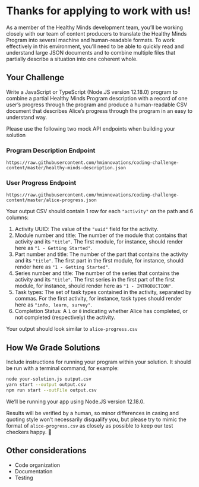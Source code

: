 # Thanks for applying to work with us!

As a member of the Healthy Minds development team, you’ll be working closely with our team of content producers to translate the Healthy Minds Program into several machine and human-readable formats. To work effectively in this environment, you’ll need to be able to quickly read and understand large JSON documents and to combine multiple files that partially describe a situation into one coherent whole.

## Your Challenge

Write a JavaScript or TypeScript (Node.JS version 12.18.0) program to combine a partial Healthy Minds Program description with a record of one user’s progress through the program and produce a human-readable CSV document that describes Alice’s progress through the program in an easy to understand way. 

Please use the following two mock API endpoints when building your solution

### Program Description Endpoint

```
https://raw.githubusercontent.com/hminnovations/coding-challenge-content/master/healthy-minds-description.json
```

### User Progress Endpoint

```
https://raw.githubusercontent.com/hminnovations/coding-challenge-content/master/alice-progress.json
```

Your output CSV should contain 1 row for each `"activity"` on the path and 6 columns:

1. Activity UUID: The value of the `"uuid"` field for the activity.
2. Module number and title: The number of the module that contains that activity and its `"title"`. The first module, for instance, should render here as `"1 - Getting Started"`.
3. Part number and title: The number of the part that contains the activity and its `"title"`. The first part in the first module, for instance, should render here as `"1 - Getting Started"`.
4. Series number and title: The number of the series that contains the activity and its `"title"`. The first series in the first part of the first module, for instance, should render here as `"1 - INTRODUCTION"`.
5. Task types: The set of task types contained in the activity, separated by commas. For the first activity, for instance, task types should render here as `"info, learn, survey"`.
6. Completion Status: A `1` or `0` indicating whether Alice has completed, or not completed (respectively) the activity.

Your output should look similar to `alice-progress.csv`

## How We Grade Solutions

Include instructions for running your program within your solution. It should be run with a terminal command, for example:

```bash
node your-solution.js output.csv
yarn start --output output.csv
npm run start --outFile output.csv
```

We’ll be running your app using Node.JS version 12.18.0.

Results will be verified by a human, so minor differences in casing and quoting style won’t necessarily disqualify you, but please try to mimic the format of `alice-progress.csv` as closely as possible to keep our test checkers happy. 🙂

## Other considerations

* Code organization
* Documentation
* Testing